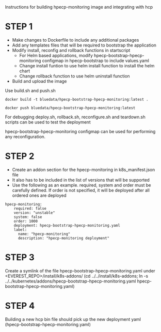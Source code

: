 Instructions for building hpecp-monitoring image and integrating with hcp

# STEP 1
* Make changes to Dockerfile to include any additional packages
* Add any templates files that will be required to bootstrap the application
* Modify install, reconfig and rollback functions in startscript
  - For Helm based applications, modify hpecp-bootstrap-hpecp-monitoring configmap in hpecp-bootstrap to include
  values.yaml
  - Change install funtion to use helm install function to install the helm chart
  - Change rollback function to use helm uninstall function
* Build and upload the image

Use build.sh and push.sh

```docker build -t bluedata/hpecp-bootstrap-hpecp-monitoring:latest .```

```docker push bluedata/hpecp-bootstrap-hpecp-monitoring:latest```

For debugging
deploy.sh, rollback.sh, reconfigure.sh and teardown.sh scripts can be used to test the deployment

hpecp-bootstrap-hpecp-monitoring configmap can be used for performing any reconfiguration.


# STEP 2
* Create an addon section for the hpecp-monitoring in k8s_manifest.json file
* It also has to be included in the list of versions that will be supported
* Use the following as an example. required, system and order must be carefully defined.
  If order is not specified, it will be deployed after all ordered ones are deployed
```
hpecp-monitoring:
    required: false
    version: "unstable"
    system: false
    order: 1000
    deployment: hpecp-bootstrap-hpecp-monitoring.yaml
    label:
      name: "hpecp-monitoring"
      description: "hpecp-monitoring deployment"
```

# STEP 3
Create a symlink of the file hpecp-bootstrap-hpecp-monitoring.yaml under <EVEREST_REPO>/install/k8s-addons/
(cd ../../install/k8s-addons; ln -s ../../kubernetes/addons/hpecp-bootstrap-hpecp-monitoring.yaml hpecp-bootstrap-hpecp-monitoring.yaml)

# STEP 4
Building a new hcp bin file should pick up the new deployment yaml (hpecp-bootstrap-hpecp-monitoring.yaml)

